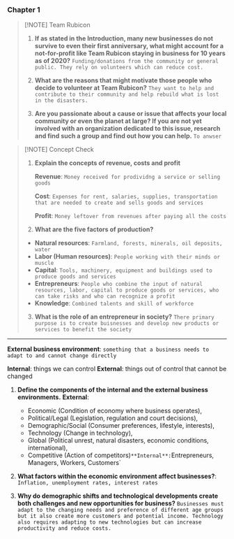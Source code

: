 ### Chapter 1

> [!NOTE] Team Rubicon
>1. **If as stated in the Introduction, many new businesses do not survive to even their first anniversary, what might account for a not-for-profit like Team Rubicon staying in business for 10 years as of 2020?** 
> `Funding/donations from the community or general public. They rely on volunteers which can reduce cost.`
> 
> 2. **What are the reasons that might motivate those people who decide to volunteer at Team Rubicon?**
> `They want to help and contribute to their community and help rebuild what is lost in the disasters.`
> 3. **Are you passionate about a cause or issue that affects your local community or even the planet at large? If you are not yet involved with an organization dedicated to this issue, research and find such a group and find out how you can help.**
> `To anwser`


> [!NOTE] Concept Check
> 1. **Explain the concepts of revenue, costs and profit**
> 
> 	 **Revenue**: `Money received for prodividng a service or selling goods`
>	
> 	 **Cost**: `Expenses for rent, salaries, supplies, transportation that are needed to create and sells goods and services`
> 
> 	 **Profit**: `Money leftover from revenues after paying all the costs` 
>  
> 2. **What are the five factors of production?**
> 	- **Natural resources**: `Farmland, forests, minerals, oil deposits, water`
> 	- **Labor (Human resources)**: `People working with their minds or muscle`
> 	- **Capital**: `Tools, machinery, equipment and buildings used to produce goods and services`
> 	- **Entrepreneurs**: `People who combine the input of natural resources, labor, capital to produce goods or services, who can take risks and who can recognize a profit`
> 	- **Knowledge**: `Combined talents and skill of workforce`
> 
> 3. **What is the role of an entrepreneur in society?**
> 	`There primary purpose is to create buisnesses and develop new products or services to benefit the society`

---

**External business environment**: `something that a business needs to adapt to and cannot change directly`

**Internal**: things we can control
**External**: things out of control that cannot be changed

1. **Define the components of the internal and the external business environments.**
	**External**: 
	- Economic (Condition of economy where business operates), 
	- Political/Legal (Legislation, regulation and court decisions), 
	- Demographic/Social (Consumer preferences, lifestyle, interests), 
	- Technology (Change in technology),
	- Global (Political unrest, natural disasters, economic conditions, international), 
	- Competitive (Action of competitors)`
	**Internal**: `Entrepreneurs, Managers, Workers, Customers`

2. **What factors within the economic environment affect businesses?**:
	`Inflation, unemployment rates, interest rates`

3. **Why do demographic shifts and technological developments create both challenges and new opportunities for business?**
	`Businesses must adapt to the changing needs and preference of different age groups but it also create more customers and potential income. Technology also requires adapting to new technologies but can increase productivity and reduce costs.`

